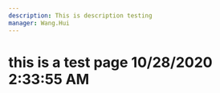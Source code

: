 ```yaml
---
description: This is description testing
manager: Wang.Hui
---
```

# this is a test page 10/28/2020 2:33:55 AM